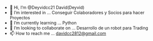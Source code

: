 - 👋 Hi, I’m @Deyvidcc21 David(Deyvid) 
- 👀 I’m interested in ...  Conseguir Colaboradores y Socios para hacer Proyectos
- 🌱 I’m currently learning ...  Python
- 💞️ I’m looking to collaborate on ...  Desarrollo de un robot para Trading
- 📫 How to reach me ...  davidcc2812@gmail.com

<!---
Davidcc1213/Davidcc1213 is a ✨ special ✨ repository because its `README.md` (this file) appears on your GitHub profile.
You can click the Preview link to take a look at your changes.
--->
